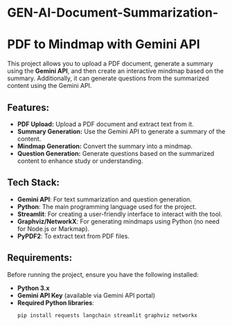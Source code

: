 # GEN-AI-Document-Summarization-

# PDF to Mindmap with Gemini API

This project allows you to upload a PDF document, generate a summary using the **Gemini API**, and then create an interactive mindmap based on the summary. Additionally, it can generate questions from the summarized content using the Gemini API.

## Features:
- **PDF Upload:** Upload a PDF document and extract text from it.
- **Summary Generation:** Use the Gemini API to generate a summary of the content.
- **Mindmap Generation:** Convert the summary into a mindmap.
- **Question Generation:** Generate questions based on the summarized content to enhance study or understanding.

## Tech Stack:
- **Gemini API**: For text summarization and question generation.
- **Python**: The main programming language used for the project.
- **Streamlit**: For creating a user-friendly interface to interact with the tool.
- **Graphviz/NetworkX**: For generating mindmaps using Python (no need for Node.js or Markmap).
- **PyPDF2**: To extract text from PDF files.

## Requirements:
Before running the project, ensure you have the following installed:
- **Python 3.x**
- **Gemini API Key** (available via Gemini API portal)
- **Required Python libraries**:
  ```bash
  pip install requests langchain streamlit graphviz networkx
